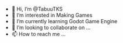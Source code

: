 - 👋 Hi, I’m @TabuuTKS
- 👀 I’m interested in Making Games
- 🌱 I’m currently learning Godot Game Engine
- 💞️ I’m looking to collaborate on ...
- 📫 How to reach me ...

<!---
TabuuTKS/TabuuTKS is a ✨ special ✨ repository because its `README.md` (this file) appears on your GitHub profile.
You can click the Preview link to take a look at your changes.
--->
